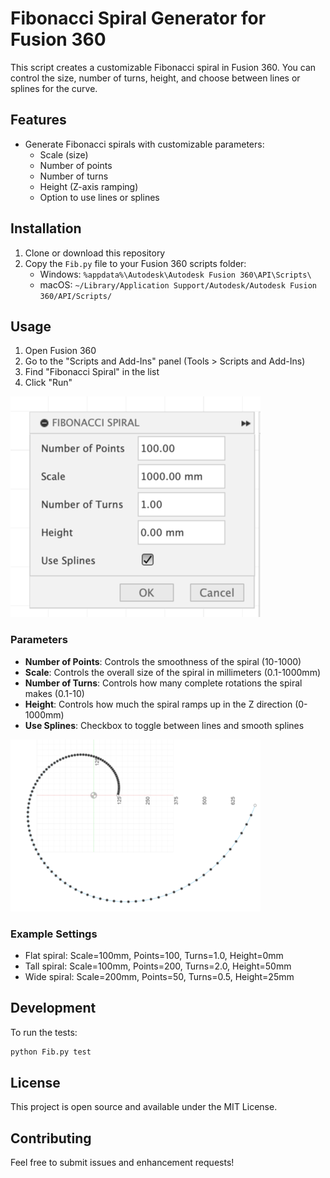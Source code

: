 # Fibonacci Spiral Generator for Fusion 360

This script creates a customizable Fibonacci spiral in Fusion 360. You can control the size, number of turns, height, and choose between lines or splines for the curve.

## Features

- Generate Fibonacci spirals with customizable parameters:
  - Scale (size)
  - Number of points
  - Number of turns
  - Height (Z-axis ramping)
  - Option to use lines or splines

## Installation

1. Clone or download this repository
2. Copy the `Fib.py` file to your Fusion 360 scripts folder:
   - Windows: `%appdata%\Autodesk\Autodesk Fusion 360\API\Scripts\`
   - macOS: `~/Library/Application Support/Autodesk/Autodesk Fusion 360/API/Scripts/`

## Usage

1. Open Fusion 360
2. Go to the "Scripts and Add-Ins" panel (Tools > Scripts and Add-Ins)
3. Find "Fibonacci Spiral" in the list
4. Click "Run"

![Toolbox](toolbox.png)

### Parameters

- **Number of Points**: Controls the smoothness of the spiral (10-1000)
- **Scale**: Controls the overall size of the spiral in millimeters (0.1-1000mm)
- **Number of Turns**: Controls how many complete rotations the spiral makes (0.1-10)
- **Height**: Controls how much the spiral ramps up in the Z direction (0-1000mm)
- **Use Splines**: Checkbox to toggle between lines and smooth splines

![Spiral Example](example.png)

### Example Settings

- Flat spiral: Scale=100mm, Points=100, Turns=1.0, Height=0mm
- Tall spiral: Scale=100mm, Points=200, Turns=2.0, Height=50mm
- Wide spiral: Scale=200mm, Points=50, Turns=0.5, Height=25mm

## Development

To run the tests:
```bash
python Fib.py test
```

## License

This project is open source and available under the MIT License.

## Contributing

Feel free to submit issues and enhancement requests! 